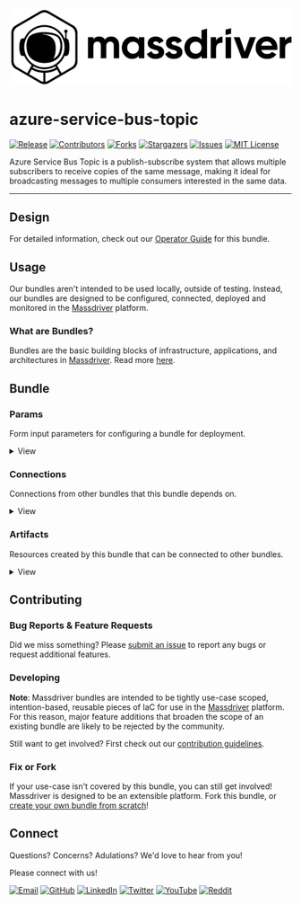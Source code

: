[![Massdriver][logo]][website]

# azure-service-bus-topic

[![Release][release_shield]][release_url]
[![Contributors][contributors_shield]][contributors_url]
[![Forks][forks_shield]][forks_url]
[![Stargazers][stars_shield]][stars_url]
[![Issues][issues_shield]][issues_url]
[![MIT License][license_shield]][license_url]


Azure Service Bus Topic is a publish-subscribe system that allows multiple subscribers to receive copies of the same message, making it ideal for broadcasting messages to multiple consumers interested in the same data.


---

## Design

For detailed information, check out our [Operator Guide](operator.md) for this bundle.

## Usage

Our bundles aren't intended to be used locally, outside of testing. Instead, our bundles are designed to be configured, connected, deployed and monitored in the [Massdriver][website] platform.

### What are Bundles?

Bundles are the basic building blocks of infrastructure, applications, and architectures in [Massdriver][website]. Read more [here](https://docs.massdriver.cloud/concepts/bundles).

## Bundle

### Params

Form input parameters for configuring a bundle for deployment.

<details>
<summary>View</summary>

<!-- PARAMS:START -->

**Params coming soon**

<!-- PARAMS:END -->

</details>

### Connections

Connections from other bundles that this bundle depends on.

<details>
<summary>View</summary>

<!-- CONNECTIONS:START -->

**Connections coming soon**

<!-- CONNECTIONS:END -->

</details>

### Artifacts

Resources created by this bundle that can be connected to other bundles.

<details>
<summary>View</summary>

<!-- ARTIFACTS:START -->

**Artifacts coming soon**

<!-- ARTIFACTS:END -->

</details>

## Contributing

<!-- CONTRIBUTING:START -->

### Bug Reports & Feature Requests

Did we miss something? Please [submit an issue](https://github.com/massdriver-cloud/azure-service-bus-topic/issues) to report any bugs or request additional features.

### Developing

**Note**: Massdriver bundles are intended to be tightly use-case scoped, intention-based, reusable pieces of IaC for use in the [Massdriver][website] platform. For this reason, major feature additions that broaden the scope of an existing bundle are likely to be rejected by the community.

Still want to get involved? First check out our [contribution guidelines](https://docs.massdriver.cloud/bundles/contributing).

### Fix or Fork

If your use-case isn't covered by this bundle, you can still get involved! Massdriver is designed to be an extensible platform. Fork this bundle, or [create your own bundle from scratch](https://docs.massdriver.cloud/bundles/development)!

<!-- CONTRIBUTING:END -->

## Connect

<!-- CONNECT:START -->

Questions? Concerns? Adulations? We'd love to hear from you!

Please connect with us!

[![Email][email_shield]][email_url]
[![GitHub][github_shield]][github_url]
[![LinkedIn][linkedin_shield]][linkedin_url]
[![Twitter][twitter_shield]][twitter_url]
[![YouTube][youtube_shield]][youtube_url]
[![Reddit][reddit_shield]][reddit_url]

<!-- markdownlint-disable -->

[logo]: https://raw.githubusercontent.com/massdriver-cloud/docs/main/static/img/logo-with-logotype-horizontal-400x110.svg
[docs]: https://docs.massdriver.cloud/?utm_source=github&utm_medium=readme&utm_campaign=azure-service-bus-topic&utm_content=docs
[website]: https://www.massdriver.cloud/?utm_source=github&utm_medium=readme&utm_campaign=azure-service-bus-topic&utm_content=website
[github]: https://github.com/massdriver-cloud?utm_source=github&utm_medium=readme&utm_campaign=azure-service-bus-topic&utm_content=github
[slack]: https://massdriverworkspace.slack.com/?utm_source=github&utm_medium=readme&utm_campaign=azure-service-bus-topic&utm_content=slack
[linkedin]: https://www.linkedin.com/company/massdriver/?utm_source=github&utm_medium=readme&utm_campaign=azure-service-bus-topic&utm_content=linkedin



[contributors_shield]: https://img.shields.io/github/contributors/massdriver-cloud/azure-service-bus-topic.svg?style=for-the-badge
[contributors_url]: https://github.com/massdriver-cloud/azure-service-bus-topic/graphs/contributors
[forks_shield]: https://img.shields.io/github/forks/massdriver-cloud/azure-service-bus-topic.svg?style=for-the-badge
[forks_url]: https://github.com/massdriver-cloud/azure-service-bus-topic/network/members
[stars_shield]: https://img.shields.io/github/stars/massdriver-cloud/azure-service-bus-topic.svg?style=for-the-badge
[stars_url]: https://github.com/massdriver-cloud/azure-service-bus-topic/stargazers
[issues_shield]: https://img.shields.io/github/issues/massdriver-cloud/azure-service-bus-topic.svg?style=for-the-badge
[issues_url]: https://github.com/massdriver-cloud/azure-service-bus-topic/issues
[release_url]: https://github.com/massdriver-cloud/azure-service-bus-topic/releases/latest
[release_shield]: https://img.shields.io/github/release/massdriver-cloud/azure-service-bus-topic.svg?style=for-the-badge
[license_shield]: https://img.shields.io/github/license/massdriver-cloud/azure-service-bus-topic.svg?style=for-the-badge
[license_url]: https://github.com/massdriver-cloud/azure-service-bus-topic/blob/main/LICENSE


[email_url]: mailto:support@massdriver.cloud
[email_shield]: https://img.shields.io/badge/email-Massdriver-black.svg?style=for-the-badge&logo=mail.ru&color=000000
[github_url]: mailto:support@massdriver.cloud
[github_shield]: https://img.shields.io/badge/follow-Github-black.svg?style=for-the-badge&logo=github&color=181717
[linkedin_url]: https://linkedin.com/in/massdriver-cloud
[linkedin_shield]: https://img.shields.io/badge/follow-LinkedIn-black.svg?style=for-the-badge&logo=linkedin&color=0A66C2
[twitter_url]: https://twitter.com/massdriver?utm_source=github&utm_medium=readme&utm_campaign=azure-service-bus-topic&utm_content=twitter
[twitter_shield]: https://img.shields.io/badge/follow-Twitter-black.svg?style=for-the-badge&logo=twitter&color=1DA1F2
[discourse_url]: https://community.massdriver.cloud?utm_source=github&utm_medium=readme&utm_campaign=azure-service-bus-topic&utm_content=discourse
[discourse_shield]: https://img.shields.io/badge/join-Discourse-black.svg?style=for-the-badge&logo=discourse&color=000000
[youtube_url]: https://www.youtube.com/channel/UCfj8P7MJcdlem2DJpvymtaQ
[youtube_shield]: https://img.shields.io/badge/subscribe-Youtube-black.svg?style=for-the-badge&logo=youtube&color=FF0000
[reddit_url]: https://www.reddit.com/r/massdriver
[reddit_shield]: https://img.shields.io/badge/subscribe-Reddit-black.svg?style=for-the-badge&logo=reddit&color=FF4500

<!-- markdownlint-restore -->

<!-- CONNECT:END -->
